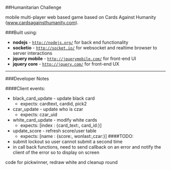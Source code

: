 ##Humanitarian Challenge


mobile multi-player web based game based on Cards Against Humanity (www.cardsagainsthumanity.com).

###Built using:
  - __nodejs__ - <code>http://nodejs.org/</code> for back end functionality
  - __socketio__ - <code>http://socket.io/</code> for websocket and realtime browser to server interactions
  - __jquery mobile__ - <code>http://jquerymobile.com/</code> for front-end UI
  - __jquery core__ - <code>http://jquery.com/</code> for front-end UX

---

###Developer Notes

####Client events:
  - black_card_update - update black card
    - expects: cardtext, cardid, pick2
  - czar_update - update who is czar
    - expects: czar_uid
  - white_card_update - modify white cards
    - expects: [index : {card_text:, card_id:}]
  - update_score - refresh score/user table
    - expects: [name : {score:, wonlast:,czar:}]
####TODO:
  - submit lockout so user cannot submit a second time
  - in call back functions, need to send callback on an error and notify the client of the error so to display on screen

code for pickwinner, redraw white and cleanup round
